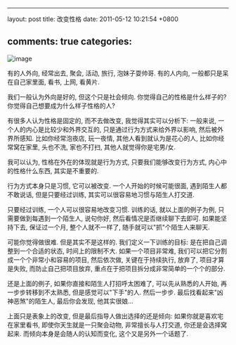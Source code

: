 
---
layout: post
title: 改变性格
date: 2011-05-12 10:21:54 +0800

comments: true
categories: 
---

![image](http://www.hjhpx.com/UploadFiles/FCK/image/%E4%B9%9D2.png)

有的人外向, 经常出去, 聚会, 活动, 旅行, 泡妹子耍帅哥. 有的人内向,
一般都只是呆在自己家里面, 看书, 上网, 看黄片.

我们一般认为外向是好的, 但这个只是社会倾向.
你觉得自己的性格是什么样子的? 你觉得自己想要成为什么样子性格的人?

有很多人认为性格是固定的, 而不去做改变, 我觉得其实可以分析下: 一般来说,
一个人的内心是比较少和外界交互的, 只是通过行为方式来给外界以影响,
然后被外界所感知. 比如你经常泡夜店, 玩一夜情,
其他人看到就认为是花心的人, 比如你经常窝在家里, 头也不洗, 家也不打扫,
其他人就觉得你是宅男/女.

我可以认为, 性格在外在的体现就是行为方式, 只要我们能够改变行为方式,
内心中的性格什么东西, 其实是不重要的.

行为方式本身只是习惯, 它可以被改变. 一个人开始的时候可能很面,
遇到陌生人都不敢说话, 但是只要经过训练,
其实可以很容易地习惯与陌生人打交道.

只要经过训练, 一个人可以很容易地改变习惯. 训练的话, 就以上面的例子为例,
只需要做到每遇到一个陌生人, 说句你好, 然后看情况是否继续聊下去即可.
如果能坚持下去, 保证过一个月, 整个人就不一样了,
随手就可以"抓"个陌生人来聊天.

可能你觉得做很难. 但是其实不是这样的. 我们定义一下训练的目标:
是在把自己调整到一个合适的状态, 时间上的限制不大. 如果一个项目非常难,
我们可以把它分割成一个个非常小和容易的项目, 然后依次做,
关键在于持续执行, 放弃了, 项目才算是失败, 而防止自己把项目放弃,
重点在于把项目拆分成非常简单的一个个的部分.

还是上面的例子, 如果你直接和陌生人打招呼太困难了, 可以先从熟悉的人开始,
再一步步转移到不太熟悉, 但是感觉可以"下手"的人. 然后一步步.
最后找看起来"凶神恶煞"的陌生人, 最后你会发现, 他其实很娘...

上面只是表象上的改变, 但是最后指导人做出选择的还是倾向:
如果你就是喜欢宅在家里看书, 即使你天生就是一只聚会动物,
非常擅长与人打交道, 你还是会选择窝起来. 而倾向本身是会随人的认知而变化,
这个又是另外一个话题了.
